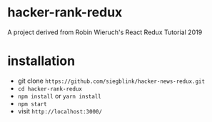 # hacker-rank-redux

A project derived from Robin Wieruch's React Redux Tutorial 2019

# installation

- git clone `https://github.com/siegblink/hacker-news-redux.git`
- `cd hacker-rank-redux`
- `npm install` or `yarn install`
- `npm start`
- visit `http://localhost:3000/`

